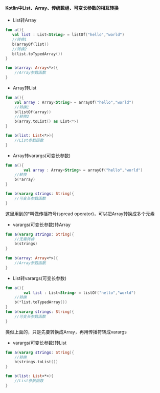 #### Kotlin中List、Array、传统数组、可变长参数的相互转换

- List转Array

```kotlin
fun a(){
   val list : List<String> = listOf("hello","world")
   //转换1
   b(arrayOf(list))
   //转换2
   b(list.toTypedArray())
}

fun b(array: Array<*>){
    //Array参数函数
}
```
- Array转List

```kotlin
fun a(){
    val array : Array<String> = arrayOf("hello","world")
    //转换1
    b(listOf(array))
    //转换2
    b(array.toList() as List<*>)
}

fun b(list: List<*>){
    //List参数函数
}
```
- Array转varargs(可变长参数)

```kotlin
fun a(){
		val array : Array<String> = arrayOf("hello","world")
    //转换
    b(*array)
}

fun b(vararg strings: String){
    //可变长参数函数
}
```
这里用到的*叫做传播符号(spread operator)，可以把Array转换成多个元素

- varargs(可变长参数)转Array

```kotlin
fun a(vararg strings: String){
    //无需转换
    b(strings)
}
    
fun b(array: Array<*>){
    //Array参数函数
}
```
- List转varargs(可变长参数)

```kotlin
fun a(){
		val list : List<String> = listOf("hello","world")
    //转换
    b(*list.toTypedArray())
}
fun b(vararg strings: String){
    //可变长参数函数
}
```
类似上面的，只是先要转换成Array，再用传播符转成varargs

- varargs(可变长参数)转List

```kotlin
fun a(vararg strings: String){
   	//转换
   	b(strings.toList())
}

fun b(list: List<*>){
    //List参数函数
}
```
